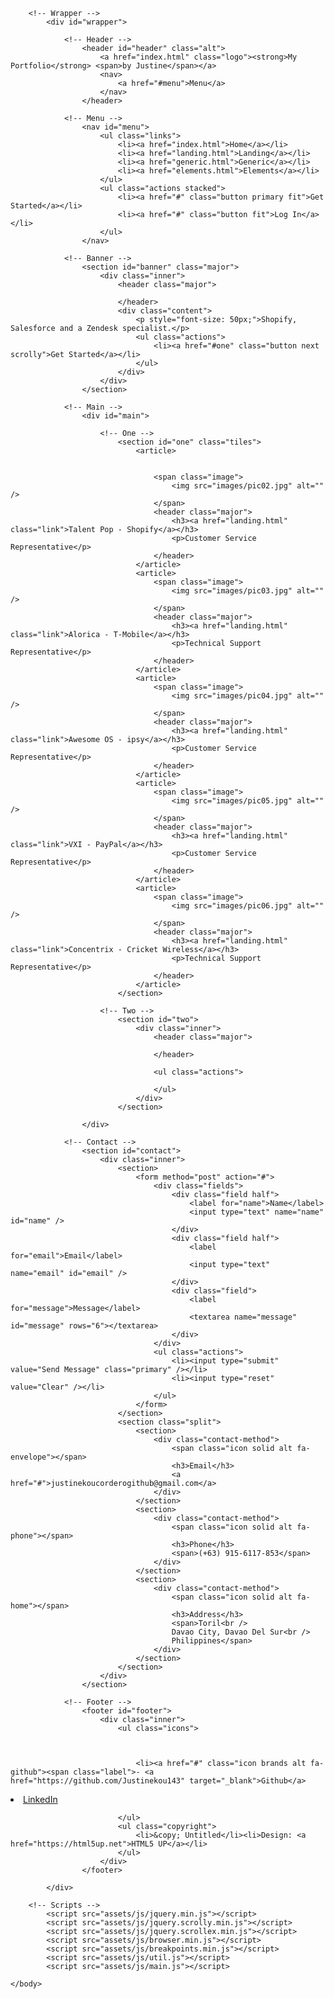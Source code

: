 <!--
	Forty by HTML5 UP
	html5up.net | @ajlkn
	Free for personal and commercial use under the CCA 3.0 license (html5up.net/license)
-->
<html>
	<head>
		<title>Forty by HTML5 UP</title>
		<meta charset="utf-8" />
		<meta name="viewport" content="width=device-width, initial-scale=1, user-scalable=no" />
		<link rel="stylesheet" href="assets/css/main.css" />
		<noscript><link rel="stylesheet" href="assets/css/noscript.css" /></noscript>
	</head>
	<body class="is-preload">

		<!-- Wrapper -->
			<div id="wrapper">

				<!-- Header -->
					<header id="header" class="alt">
						<a href="index.html" class="logo"><strong>My Portfolio</strong> <span>by Justine</span></a>
						<nav>
							<a href="#menu">Menu</a>
						</nav>
					</header>

				<!-- Menu -->
					<nav id="menu">
						<ul class="links">
							<li><a href="index.html">Home</a></li>
							<li><a href="landing.html">Landing</a></li>
							<li><a href="generic.html">Generic</a></li>
							<li><a href="elements.html">Elements</a></li>
						</ul>
						<ul class="actions stacked">
							<li><a href="#" class="button primary fit">Get Started</a></li>
							<li><a href="#" class="button fit">Log In</a></li>
						</ul>
					</nav>

				<!-- Banner -->
					<section id="banner" class="major">
						<div class="inner">
							<header class="major">
								
							</header>
							<div class="content">
								<p style="font-size: 50px;">Shopify, Salesforce and a Zendesk specialist.</p>
								<ul class="actions">
									<li><a href="#one" class="button next scrolly">Get Started</a></li>
								</ul>
							</div>
						</div>
					</section>

				<!-- Main -->
					<div id="main">

						<!-- One -->
							<section id="one" class="tiles">
								<article>
									
								
									<span class="image">
										<img src="images/pic02.jpg" alt="" />
									</span>
									<header class="major">
										<h3><a href="landing.html" class="link">Talent Pop - Shopify</a></h3>
										<p>Customer Service Representative</p>
									</header>
								</article>
								<article>
									<span class="image">
										<img src="images/pic03.jpg" alt="" />
									</span>
									<header class="major">
										<h3><a href="landing.html" class="link">Alorica - T-Mobile</a></h3>
										<p>Technical Support Representative</p>
									</header>
								</article>
								<article>
									<span class="image">
										<img src="images/pic04.jpg" alt="" />
									</span>
									<header class="major">
										<h3><a href="landing.html" class="link">Awesome OS - ipsy</a></h3>
										<p>Customer Service Representative</p>
									</header>
								</article>
								<article>
									<span class="image">
										<img src="images/pic05.jpg" alt="" />
									</span>
									<header class="major">
										<h3><a href="landing.html" class="link">VXI - PayPal</a></h3>
										<p>Customer Service Representative</p>
									</header>
								</article>
								<article>
									<span class="image">
										<img src="images/pic06.jpg" alt="" />
									</span>
									<header class="major">
										<h3><a href="landing.html" class="link">Concentrix - Cricket Wireless</a></h3>
										<p>Technical Support Representative</p>
									</header>
								</article>
							</section>

						<!-- Two -->
							<section id="two">
								<div class="inner">
									<header class="major">
										
									</header>
										
									<ul class="actions">
										
									</ul>
								</div>
							</section>

					</div>

				<!-- Contact -->
					<section id="contact">
						<div class="inner">
							<section>
								<form method="post" action="#">
									<div class="fields">
										<div class="field half">
											<label for="name">Name</label>
											<input type="text" name="name" id="name" />
										</div>
										<div class="field half">
											<label for="email">Email</label>
											<input type="text" name="email" id="email" />
										</div>
										<div class="field">
											<label for="message">Message</label>
											<textarea name="message" id="message" rows="6"></textarea>
										</div>
									</div>
									<ul class="actions">
										<li><input type="submit" value="Send Message" class="primary" /></li>
										<li><input type="reset" value="Clear" /></li>
									</ul>
								</form>
							</section>
							<section class="split">
								<section>
									<div class="contact-method">
										<span class="icon solid alt fa-envelope"></span>
										<h3>Email</h3>
										<a href="#">justinekoucorderogithub@gmail.com</a>
									</div>
								</section>
								<section>
									<div class="contact-method">
										<span class="icon solid alt fa-phone"></span>
										<h3>Phone</h3>
										<span>(+63) 915-6117-853</span>
									</div>
								</section>
								<section>
									<div class="contact-method">
										<span class="icon solid alt fa-home"></span>
										<h3>Address</h3>
										<span>Toril<br />
										Davao City, Davao Del Sur<br />
										Philippines</span>
									</div>
								</section>
							</section>
						</div>
					</section>

				<!-- Footer -->
					<footer id="footer">
						<div class="inner">
							<ul class="icons">

								
								
								<li><a href="#" class="icon brands alt fa-github"><span class="label">- <a href="https://github.com/Justinekou143" target="_blank">Github</a> 
</span></a></li>
								<li><a href="#" class="icon brands alt fa-linkedin-in"><span class="label"><a href="https://www.linkedin.com/in/mariojustcord/" target="_blank">LinkedIn</a> </span></a></li>
                                

							</ul>
							<ul class="copyright">
								<li>&copy; Untitled</li><li>Design: <a href="https://html5up.net">HTML5 UP</a></li>
							</ul>
						</div>
					</footer>

			</div>

		<!-- Scripts -->
			<script src="assets/js/jquery.min.js"></script>
			<script src="assets/js/jquery.scrolly.min.js"></script>
			<script src="assets/js/jquery.scrollex.min.js"></script>
			<script src="assets/js/browser.min.js"></script>
			<script src="assets/js/breakpoints.min.js"></script>
			<script src="assets/js/util.js"></script>
			<script src="assets/js/main.js"></script>

	</body>
</html>
